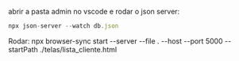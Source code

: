 abrir a pasta admin no vscode e 
rodar o json server: 
```js
npx json-server --watch db.json
```

Rodar: npx browser-sync start --server --file . --host --port 5000 --startPath ./telas/lista_cliente.html
